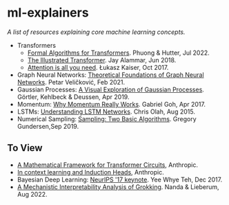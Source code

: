 # ml-explainers

_A list of resources explaining core machine learning concepts._

- Transformers
  - [Formal Algorithms for Transformers](https://arxiv.org/abs/2207.09238). Phuong & Hutter, Jul 2022.
  - [The Illustrated Transformer](https://jalammar.github.io/illustrated-transformer/). Jay Alammar, Jun 2018.
  - [Attention is all you need](https://www.youtube.com/watch?v=rBCqOTEfxvg). Łukasz Kaiser, Oct 2017.
- Graph Neural Networks: [Theoretical Foundations of Graph Neural Networks](https://www.youtube.com/watch?v=uF53xsT7mjc).
  Petar Veličković, Feb 2021.
- Gaussian Processes: [A Visual Exploration of Gaussian Processes](https://distill.pub/2019/visual-exploration-gaussian-processes/). Görtler, Kehlbeck & Deussen, Apr 2019.
- Momentum: [Why Momentum Really Works](https://distill.pub/2017/momentum/). Gabriel Goh, Apr 2017.
- LSTMs: [Understanding LSTM Networks](https://colah.github.io/posts/2015-08-Understanding-LSTMs/). Chris Olah, Aug 2015.
- Numerical Sampling: [Sampling: Two Basic Algorithms](https://gregorygundersen.com/blog/2019/09/01/sampling/). Gregory Gundersen,Sep 2019.

## To View

- [A Mathematical Framework for Transformer Circuits](https://transformer-circuits.pub/2021/framework/index.html), Anthropic.
- [In context learning and Induction Heads](https://transformer-circuits.pub/2022/in-context-learning-and-induction-heads/index.html), Anthropic.
- Bayesian Deep Learning: [NeurIPS '17 keynote](https://www.youtube.com/watch?v=9saauSBgmcQ). Yee Whye Teh, Dec 2017.
- [A Mechanistic Interpretability Analysis of Grokking](https://www.alignmentforum.org/posts/N6WM6hs7RQMKDhYjB/a-mechanistic-interpretability-analysis-of-grokking). Nanda & Lieberum, Aug 2022.
